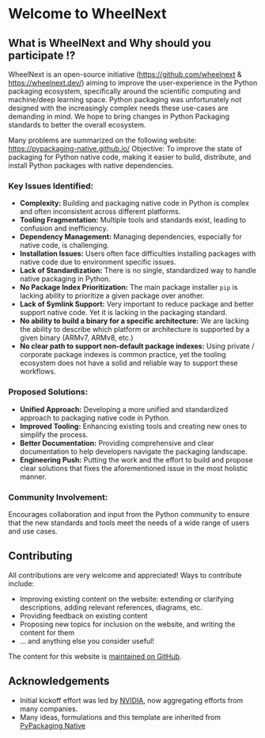 
# Welcome to WheelNext

## What is WheelNext and Why should you participate !?

WheelNext is an open-source initiative (<https://github.com/wheelnext> & <https://wheelnext.dev/>) aiming to improve the
user-experience in the Python packaging ecosystem, specifically around the scientific computing and machine/deep learning space.
Python packaging was unfortunately not designed with the increasingly complex needs these use-cases are demanding in
mind. We hope to bring changes in Python Packaging standards to better the overall ecosystem.

Many problems are summarized on the following website: <https://pypackaging-native.github.io/>
Objective: To improve the state of packaging for Python native code, making it easier to build, distribute, and install
Python packages with native dependencies.

### Key Issues Identified:

- **Complexity:** Building and packaging native code in Python is complex and often inconsistent across different platforms.
- **Tooling Fragmentation:** Multiple tools and standards exist, leading to confusion and inefficiency.
- **Dependency Management:** Managing dependencies, especially for native code, is challenging.
- **Installation Issues:** Users often face difficulties installing packages with native code due to environment
specific issues.
- **Lack of Standardization:** There is no single, standardized way to handle native packaging in Python.
- **No Package Index Prioritization:** The main package installer `pip` is lacking ability to prioritize a given package
over another.
- **Lack of Symlink Support:** Very important to reduce package and better support native code. Yet it is lacking in the
packaging standard.
- **No ability to build a binary for a specific architecture:** We are lacking the ability to describe which platform or
architecture is supported by a given binary (ARMv7, ARMv8, etc.)
- **No clear path to support non-default package indexes:** Using private / corporate package indexes is common
practice, yet the tooling ecosystem does not have a solid and reliable way to support these workflows.

### Proposed Solutions:

- **Unified Approach:** Developing a more unified and standardized approach to packaging native code in Python.
- **Improved Tooling:** Enhancing existing tools and creating new ones to simplify the process.
- **Better Documentation:** Providing comprehensive and clear documentation to help developers navigate the packaging landscape.
- **Engineering Push:** Putting the work and the effort to build and propose clear solutions that fixes the
aforementioned issue in the most holistic manner.

### Community Involvement:

Encourages collaboration and input from the Python community to ensure that the new standards and tools meet the needs
of a wide range of users and use cases.

## Contributing

All contributions are very welcome and appreciated! Ways to contribute include:

- Improving existing content on the website: extending or clarifying
  descriptions, adding relevant references, diagrams, etc.
- Providing feedback on existing content
- Proposing new topics for inclusion on the website, and writing the content for them
- ... and anything else you consider useful!

The content for this website is [maintained on GitHub](https://github.com/wheelnext/wheelnext).

## Acknowledgements

- Initial kickoff effort was led by [NVIDIA](http://nvidia.com/), now aggregating efforts from many companies.
- Many ideas, formulations and this template are inherited from [PyPackaging Native](https://github.com/pypackaging-native/pypackaging-native)
